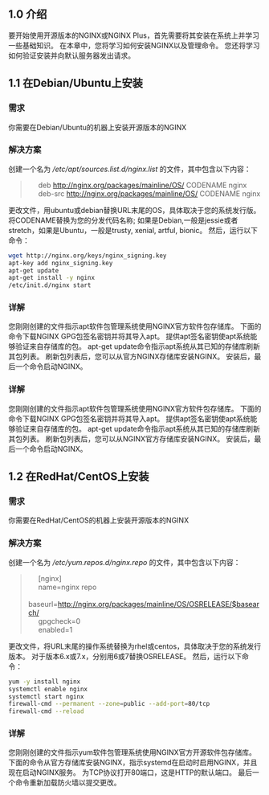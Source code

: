 ## 1.0 介绍
要开始使用开源版本的NGINX或NGINX Plus，首先需要将其安装在系统上并学习一些基础知识。 在本章中，您将学习如何安装NGINX以及管理命令。 您还将学习如何验证安装并向默认服务器发出请求。

## 1.1 在Debian/Ubuntu上安装
### 需求
你需要在Debian/Ubuntu的机器上安装开源版本的NGINX
### 解决方案
创建一个名为 */etc/apt/sources.list.d/nginx.list* 的文件，其中包含以下内容：
>      deb http://nginx.org/packages/mainline/OS/ CODENAME nginx  
>      deb-src http://nginx.org/packages/mainline/OS/ CODENAME nginx

更改文件，用ubuntu或debian替换URL末尾的OS，具体取决于您的系统发行版。 将CODENAME替换为您的分发代码名称; 如果是Debian,一般是jessie或者stretch，如果是Ubuntu，一般是trusty, xenial, artful, bionic。 然后，运行以下命令：
```sh
wget http://nginx.org/keys/nginx_signing.key  
apt-key add nginx_signing.key  
apt-get update  
apt-get install -y nginx  
/etc/init.d/nginx start
```
### 详解
您刚刚创建的文件指示apt软件包管理系统使用NGINX官方软件包存储库。 下面的命令下载NGINX GPG包签名密钥并将其导入apt。 提供apt签名密钥使apt系统能够验证来自存储库的包。 apt-get update命令指示apt系统从其已知的存储库刷新其包列表。 刷新包列表后，您可以从官方NGINX存储库安装NGINX。 安装后，最后一个命令启动NGINX。

### 详解
您刚刚创建的文件指示apt软件包管理系统使用NGINX官方软件包存储库。 下面的命令下载NGINX GPG包签名密钥并将其导入apt。 提供apt签名密钥使apt系统能够验证来自存储库的包。 apt-get update命令指示apt系统从其已知的存储库刷新其包列表。 刷新包列表后，您可以从NGINX官方存储库安装NGINX。 安装后，最后一个命令启动NGINX。

## 1.2 在RedHat/CentOS上安装
### 需求
你需要在RedHat/CentOS的机器上安装开源版本的NGINX
### 解决方案
创建一个名为 */etc/yum.repos.d/nginx.repo* 的文件，其中包含以下内容：
>      [nginx]  
>      name=nginx repo  
>      baseurl=http://nginx.org/packages/mainline/OS/OSRELEASE/$basearch/  
>      gpgcheck=0  
>      enabled=1  

更改文件，将URL末尾的操作系统替换为rhel或centos，具体取决于您的系统发行版本。 对于版本6.x或7.x，分别用6或7替换OSRELEASE。 然后，运行以下命令：
```sh
yum -y install nginx
systemctl enable nginx
systemctl start nginx  
firewall-cmd --permanent --zone=public --add-port=80/tcp  
firewall-cmd --reload
```
### 详解
您刚刚创建的文件指示yum软件包管理系统使用NGINX官方开源软件包存储库。 下面的命令从官方存储库安装NGINX，指示systemd在启动时启用NGINX，并且现在启动NGINX服务。 为TCP协议打开80端口，这是HTTP的默认端口。 最后一个命令重新加载防火墙以提交更改。
